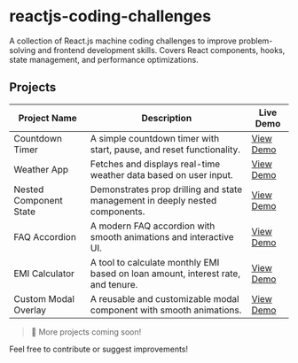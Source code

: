 # reactjs-coding-challenges
A collection of React.js machine coding challenges to improve problem-solving and frontend development skills. Covers React components, hooks, state management, and performance optimizations.

## Projects

| Project Name              | Description                                                                 | Live Demo |
|--------------------------|---------------------------------------------------------------------------|-----------|
| Countdown Timer         | A simple countdown timer with start, pause, and reset functionality.       | <a href="https://reactjs-coding-challanges.vercel.app/" target="_blank">View Demo</a> |
| Weather App             | Fetches and displays real-time weather data based on user input.           | <a href="https://your-vercel-link.com" target="_blank">View Demo</a> |
| Nested Component State  | Demonstrates prop drilling and state management in deeply nested components. | <a href="https://reactjs-coding-challanges-xmcl.vercel.app/" target="_blank">View Demo</a> |
| FAQ Accordion          | A modern FAQ accordion with smooth animations and interactive UI.           | <a href="https://reactjs-coding-challanges-knp5.vercel.app/" target="_blank">View Demo</a> |
| EMI Calculator         | A tool to calculate monthly EMI based on loan amount, interest rate, and tenure. | <a href="https://reactjs-coding-challanges-nqgi.vercel.app/" target="_blank">View Demo</a> |
| Custom Modal Overlay   | A reusable and customizable modal component with smooth animations.         | <a href="https://reactjs-coding-challanges-wx8b.vercel.app/" target="_blank">View Demo</a> |

> 🚀 More projects coming soon!

Feel free to contribute or suggest improvements!
